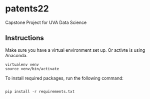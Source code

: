 # patents22
Capstone Project for UVA Data Science 

## Instructions

Make sure you have a virtual environment set up.
Or activte is using Anaconda.



```
virtualenv venv
source venv/bin/activate
```



To install required packages, run the following command:

```

pip install -r requirements.txt

```
